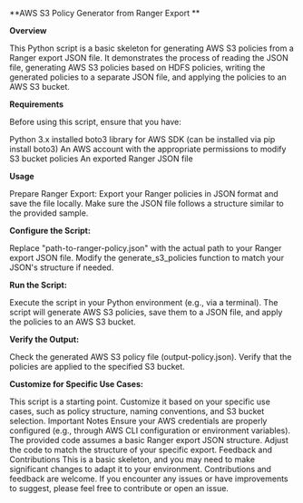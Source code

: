 **AWS S3 Policy Generator from Ranger Export **

**Overview**

This Python script is a basic skeleton for generating AWS S3 policies from a Ranger export JSON file. It demonstrates the process of reading the JSON file, generating AWS S3 policies based on HDFS policies, writing the generated policies to a separate JSON file, and applying the policies to an AWS S3 bucket.

**Requirements**

Before using this script, ensure that you have:

Python 3.x installed
boto3 library for AWS SDK (can be installed via pip install boto3)
An AWS account with the appropriate permissions to modify S3 bucket policies
An exported Ranger JSON file

**Usage**

Prepare Ranger Export: Export your Ranger policies in JSON format and save the file locally. Make sure the JSON file follows a structure similar to the provided sample.

**Configure the Script:**

Replace "path-to-ranger-policy.json" with the actual path to your Ranger export JSON file.
Modify the generate_s3_policies function to match your JSON's structure if needed.

**Run the Script:**

Execute the script in your Python environment (e.g., via a terminal).
The script will generate AWS S3 policies, save them to a JSON file, and apply the policies to an AWS S3 bucket.

**Verify the Output:**

Check the generated AWS S3 policy file (output-policy.json).
Verify that the policies are applied to the specified S3 bucket.

**Customize for Specific Use Cases:**

This script is a starting point. Customize it based on your specific use cases, such as policy structure, naming conventions, and S3 bucket selection.
Important Notes
Ensure your AWS credentials are properly configured (e.g., through AWS CLI configuration or environment variables).
The provided code assumes a basic Ranger export JSON structure. Adjust the code to match the structure of your specific export.
Feedback and Contributions
This is a basic skeleton, and you may need to make significant changes to adapt it to your environment. Contributions and feedback are welcome. If you encounter any issues or have improvements to suggest, please feel free to contribute or open an issue.


